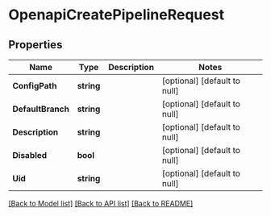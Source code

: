 # OpenapiCreatePipelineRequest

## Properties
Name | Type | Description | Notes
------------ | ------------- | ------------- | -------------
**ConfigPath** | **string** |  | [optional] [default to null]
**DefaultBranch** | **string** |  | [optional] [default to null]
**Description** | **string** |  | [optional] [default to null]
**Disabled** | **bool** |  | [optional] [default to null]
**Uid** | **string** |  | [optional] [default to null]

[[Back to Model list]](../README.md#documentation-for-models) [[Back to API list]](../README.md#documentation-for-api-endpoints) [[Back to README]](../README.md)

